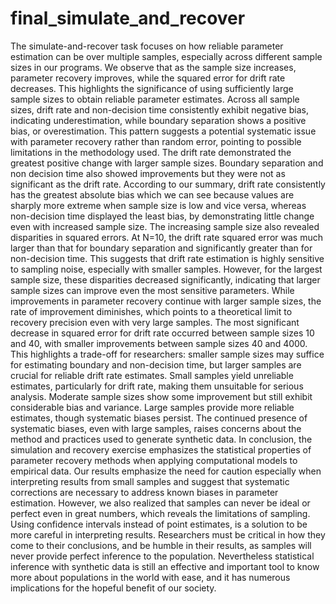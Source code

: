 # final_simulate_and_recover
The simulate-and-recover task focuses on how reliable parameter estimation can be over multiple samples, especially across different sample sizes in our programs. We observe that as the sample size increases, parameter recovery improves, while the squared error for drift rate decreases. This highlights the significance of using sufficiently large sample sizes to obtain reliable parameter estimates. Across all sample sizes, drift rate and non-decision time consistently exhibit negative bias, indicating underestimation, while boundary separation shows a positive bias, or overestimation. This pattern suggests a potential systematic issue with parameter recovery rather than random error, pointing to possible limitations in the methodology used. The drift rate demonstrated the greatest positive change with larger sample sizes. Boundary separation and non decision time also showed improvements but they were not as significant as the drift rate. 
According to our summary, drift rate consistently has the greatest absolute bias which we can see because values are sharply more extreme when sample size is low and vice versa, whereas non-decision time displayed the least bias, by demonstrating little change even with increased sample size. The increasing sample size also revealed disparities in squared errors. At N=10, the drift rate squared error was much larger than that for boundary separation and significantly greater than for non-decision time. This suggests that drift rate estimation is highly sensitive to sampling noise, especially with smaller samples. However, for the largest sample size, these disparities decreased significantly, indicating that larger sample sizes can improve even the most sensitive parameters.
While improvements in parameter recovery continue with larger sample sizes, the rate of improvement diminishes, which points to a theoretical limit to recovery precision even with very large samples. The most significant decrease in squared error for drift rate occurred between sample sizes 10 and 40, with smaller improvements between sample sizes 40 and 4000. This highlights a trade-off for researchers: smaller sample sizes may suffice for estimating boundary and non-decision time, but larger samples are crucial for reliable drift rate estimates. Small samples yield unreliable estimates, particularly for drift rate, making them unsuitable for serious analysis. Moderate sample sizes show some improvement but still exhibit considerable bias and variance. Large samples provide more reliable estimates, though systematic biases persist. The continued presence of systematic biases, even with large samples, raises concerns about the method and practices used to generate synthetic data.
In conclusion, the simulation and recovery exercise emphasizes the statistical properties of parameter recovery methods when applying computational models to empirical data. Our results emphasize the need for caution especially when interpreting results from small samples and suggest that systematic corrections are necessary to address known biases in parameter estimation. However, we also realized that samples can never be ideal or perfect even in great numbers, which reveals the limitations of sampling. Using confidence intervals instead of point estimates, is a solution to be more careful in interpreting results. Researchers must be critical in how they come to their conclusions, and be humble in their results, as samples will never provide perfect inference to the population. Nevertheless statistical inference with synthetic data is still an effective and important tool to know more about populations in the world with ease, and it has numerous implications for the hopeful benefit of our society. 


